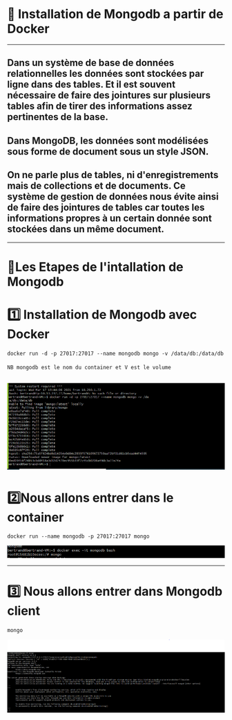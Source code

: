 # :rainbow: Installation de Mongodb a partir de Docker 
------
## Dans un système de base de données relationnelles les données sont stockées par ligne dans des tables. Et il est souvent nécessaire de faire des jointures sur plusieurs tables afin de tirer des informations assez pertinentes de la base.
## Dans MongoDB, les données sont modélisées sous forme de document sous un style JSON.
## On ne parle plus de tables, ni d'enregistrements mais de collections et de documents. Ce système de gestion de données nous évite ainsi de faire des jointures de tables car toutes les informations propres à un certain donnée sont stockées dans un même document.
------
 # :rainbow:Les Etapes de l'intallation de Mongodb
# :one: Installation de Mongodb avec Docker 
```
docker run -d -p 27017:27017 --name mongodb mongo -v /data/db:/data/db

NB mongodb est le nom du container et V est le volume 
```
![image](pp1.PNG)
------
# :two:Nous allons entrer dans le container 

```
docker run --name mongodb -p 27017:27017 mongo

```
![image](pp2.PNG)

-----
# :three: Nous allons entrer dans Mongodb client

```
mongo
```
![image](pp3.PNG)
